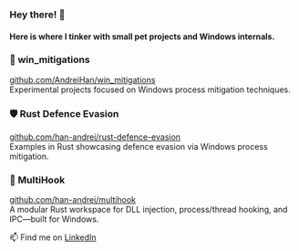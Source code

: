 ### Hey there! 👋  
#### Here is where I tinker with small pet projects and Windows internals.  

### 🧪 win_mitigations  
[github.com/AndreiHan/win_mitigations](https://github.com/AndreiHan/win_mitigations)  
Experimental projects focused on Windows process mitigation techniques.

### 🛡️ Rust Defence Evasion  
[github.com/han-andrei/rust-defence-evasion](https://github.com/AndreiHan/Rust-Defence-Evasion)  
Examples in Rust showcasing defence evasion via Windows process mitigation.

### 🧩 MultiHook  
[github.com/han-andrei/multihook](https://github.com/AndreiHan/multihook)  
A modular Rust workspace for DLL injection, process/thread hooking, and IPC—built for Windows.

📫 Find me on [LinkedIn](https://www.linkedin.com/in/han-andrei/)
